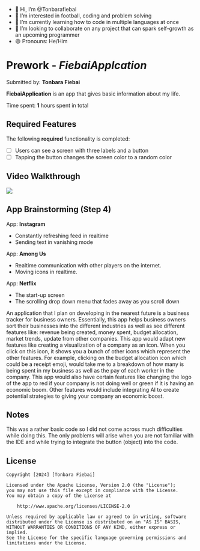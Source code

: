 - 👋 Hi, I’m @Tonbarafiebai
- 👀 I’m interested in football, coding and problem solving
- 🌱 I’m currently learning how to code in multiple languages at once
- 💞️ I’m looking to collaborate on any project that can spark self-growth as an upcoming programmer
- 😄 Pronouns: He/Him

<!---
Tonbarafiebai/Tonbarafiebai is a ✨ special ✨ repository because its `README.md` (this file) appears on your GitHub profile.
You can click the Preview link to take a look at your changes.
--->
# Prework - *FiebaiApplcation*

Submitted by: **Tonbara Fiebai**

**FiebaiApplication** is an app that gives basic information about my life.

Time spent: **1** hours spent in total

## Required Features

The following **required** functionality is completed:

- [ ] Users can see a screen with three labels and a button
- [ ] Tapping the button changes the screen color to a random color
 
## Video Walkthrough

  <a href="https://www.loom.com/share/d74ef164d8d148cd9db1cfe1574bff03">
    <img style="max-width:300px;" src="https://cdn.loom.com/sessions/thumbnails/d74ef164d8d148cd9db1cfe1574bff03-with-play.gif">
  </a>
  
## App Brainstorming (Step 4)

App: **Instagram**
- Constantly refreshing feed in realtime
- Sending text in vanishing mode

App: **Among Us**
- Realtime communication with other players on the internet.
- Moving icons in realtime.

App: **Netflix**
- The start-up screen
- The scrolling drop down menu that fades away as you scroll down

An application that I plan on developing in the nearest future is a business tracker for business owners. Essentially, this app helps business owners sort their businesses into the different
industries as well as see different features like: revenue being created, money spent, budget allocation, market trends, update from other companies. This app would adapt new features like creating
a visualization of a company as an icon. When you click on this icon, it shows you a bunch of other icons which represent the other features. For example, clicking on the budget allocation icon which
could be a receipt emoji, would take me to a breakdown of how many is being spent in my business as well as the pay of each worker in the company. This app would also have certain features like changing
the logo of the app to red if your company is not doing well or green if it is having an economic boom. Other features would include integrating AI to create potential strategies to giving your
company an economic boost.

## Notes

This was a rather basic code so I did not come across much difficulties while doing this. The only problems will arise when you are not familiar with the IDE and while trying to integrate the button (object) into the code.

## License

    Copyright [2024] [Tonbara Fiebai]

    Licensed under the Apache License, Version 2.0 (the "License");
    you may not use this file except in compliance with the License.
    You may obtain a copy of the License at

        http://www.apache.org/licenses/LICENSE-2.0

    Unless required by applicable law or agreed to in writing, software
    distributed under the License is distributed on an "AS IS" BASIS,
    WITHOUT WARRANTIES OR CONDITIONS OF ANY KIND, either express or implied.
    See the License for the specific language governing permissions and
    limitations under the License.
